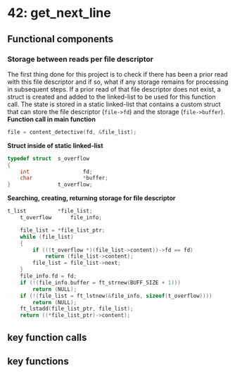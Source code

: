 # 42: get_next_line

## Functional components

### Storage between reads per file descriptor
The first thing done for this project is to check if there has been a prior read with this file descriptor and if so, what if any storage remains for processing in subsequent steps. If a prior read of that file descriptor does not exist, a struct is created and added to the linked-list to be used for this function call. The state is stored in a static linked-list that contains a custom struct that can store the file descriptor (```file->fd```) and the storage (```file->buffer```).
**Function call in main function**
```c
file = content_detective(fd, &file_list);
```
**Struct inside of static linked-list**
```c
typedef struct	s_overflow
{
	int					fd;
	char				*buffer;
}				t_overflow;
```
**Searching, creating, returning storage for file descriptor**
```c
t_list			*file_list;
	t_overflow		file_info;

	file_list = *file_list_ptr;
	while (file_list)
	{
		if (((t_overflow *)(file_list->content))->fd == fd)
			return (file_list->content);
		file_list = file_list->next;
	}
	file_info.fd = fd;
	if (!(file_info.buffer = ft_strnew(BUFF_SIZE + 1)))
		return (NULL);
	if (!(file_list = ft_lstnew(&file_info, sizeof(t_overflow))))
		return (NULL);
	ft_lstadd(file_list_ptr, file_list);
	return ((*file_list_ptr)->content);
```

## key function calls

## key functions
